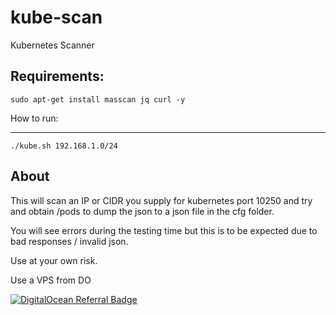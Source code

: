 # kube-scan
Kubernetes Scanner

Requirements:
---

```
sudo apt-get install masscan jq curl -y
```



How to run:

---

```
./kube.sh 192.168.1.0/24
```

About
---

This will scan an IP or CIDR you supply for kubernetes port 10250 and try and obtain /pods to dump the json to a json file in the cfg folder.

You will see errors during the testing time but this is to be expected due to bad responses / invalid json.



Use at your own risk.

Use a VPS from DO

[![DigitalOcean Referral Badge](https://web-platforms.sfo2.cdn.digitaloceanspaces.com/WWW/Badge%201.svg)](https://www.digitalocean.com/?refcode=e22bbff5f6f1&utm_campaign=Referral_Invite&utm_medium=Referral_Program&utm_source=badge)
